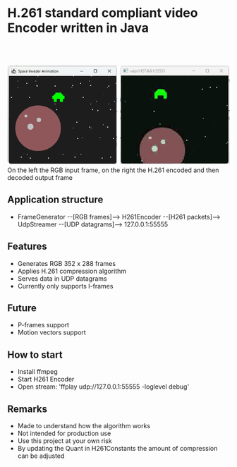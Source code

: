 # H.261 standard compliant video Encoder written in Java
<br/>
<br/>

![encoder input and output](/src/main/resources/h261.png) <br/>
On the left the RGB input frame, on the right the H.261 encoded and then decoded output frame

## Application structure
- FrameGenerator --[RGB frames]--> H261Encoder --[H261 packets]--> UdpStreamer --[UDP datagrams]--> 127.0.0.1:55555

## Features
- Generates RGB 352 x 288 frames
- Applies H.261 compression algorithm
- Serves data in UDP datagrams
- Currently only supports I-frames

## Future
- P-frames support
- Motion vectors support

## How to start
- Install ffmpeg
- Start H261 Encoder
- Open stream: 'ffplay udp://127.0.0.1:55555 -loglevel debug' 

## Remarks
- Made to understand how the algorithm works
- Not intended for production use
- Use this project at your own risk
- By updating the Quant in H261Constants the amount of compression can be adjusted
